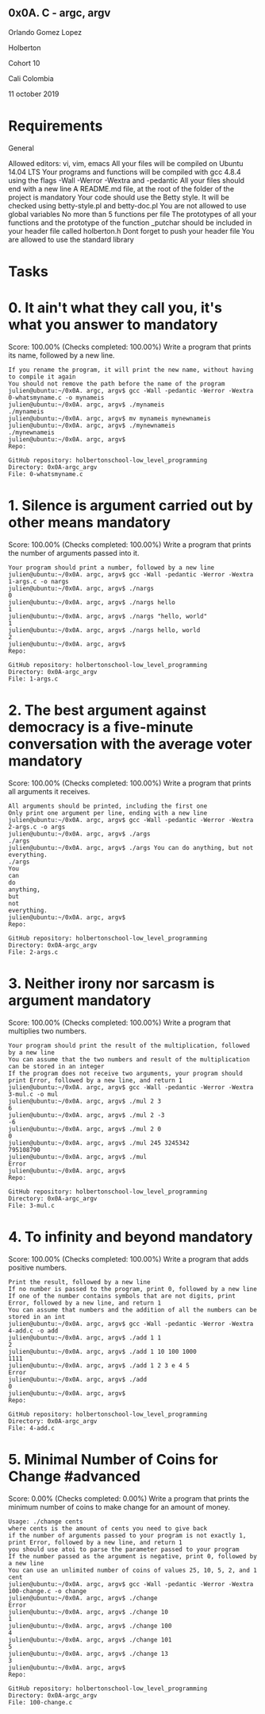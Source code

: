 ## 0x0A. C - argc, argv

Orlando Gomez Lopez

Holberton

Cohort 10

Cali Colombia

11 october 2019

# Requirements

General

Allowed editors: vi, vim, emacs
All your files will be compiled on Ubuntu 14.04 LTS
Your programs and functions will be compiled with gcc 4.8.4 using the flags -Wall -Werror -Wextra and -pedantic
All your files should end with a new line
A README.md file, at the root of the folder of the project is mandatory
Your code should use the Betty style. It will be checked using betty-style.pl and betty-doc.pl
You are not allowed to use global variables
No more than 5 functions per file
The prototypes of all your functions and the prototype of the function _putchar should be included in your header file called holberton.h
Dont forget to push your header file
You are allowed to use the standard library

# Tasks

# 0. It ain't what they call you, it's what you answer to mandatory

Score: 100.00% (Checks completed: 100.00%)
	Write a program that prints its name, followed by a new line.

	If you rename the program, it will print the new name, without having to compile it again
	You should not remove the path before the name of the program
	julien@ubuntu:~/0x0A. argc, argv$ gcc -Wall -pedantic -Werror -Wextra 0-whatsmyname.c -o mynameis
	julien@ubuntu:~/0x0A. argc, argv$ ./mynameis 
	./mynameis
	julien@ubuntu:~/0x0A. argc, argv$ mv mynameis mynewnameis
	julien@ubuntu:~/0x0A. argc, argv$ ./mynewnameis 
	./mynewnameis
	julien@ubuntu:~/0x0A. argc, argv$ 
	Repo:

	GitHub repository: holbertonschool-low_level_programming
	Directory: 0x0A-argc_argv
	File: 0-whatsmyname.c

# 1. Silence is argument carried out by other means mandatory

Score: 100.00% (Checks completed: 100.00%)
	Write a program that prints the number of arguments passed into it.

	Your program should print a number, followed by a new line
	julien@ubuntu:~/0x0A. argc, argv$ gcc -Wall -pedantic -Werror -Wextra 1-args.c -o nargs
	julien@ubuntu:~/0x0A. argc, argv$ ./nargs 
	0
	julien@ubuntu:~/0x0A. argc, argv$ ./nargs hello
	1
	julien@ubuntu:~/0x0A. argc, argv$ ./nargs "hello, world"
	1
	julien@ubuntu:~/0x0A. argc, argv$ ./nargs hello, world
	2
	julien@ubuntu:~/0x0A. argc, argv$ 
	Repo:

	GitHub repository: holbertonschool-low_level_programming
	Directory: 0x0A-argc_argv
	File: 1-args.c

# 2. The best argument against democracy is a five-minute conversation with the average voter mandatory

Score: 100.00% (Checks completed: 100.00%)
	Write a program that prints all arguments it receives.

	All arguments should be printed, including the first one
	Only print one argument per line, ending with a new line
	julien@ubuntu:~/0x0A. argc, argv$ gcc -Wall -pedantic -Werror -Wextra 2-args.c -o args
	julien@ubuntu:~/0x0A. argc, argv$ ./args 
	./args
	julien@ubuntu:~/0x0A. argc, argv$ ./args You can do anything, but not everything.
	./args
	You
	can
	do
	anything,
	but
	not
	everything.
	julien@ubuntu:~/0x0A. argc, argv$ 
	Repo:

	GitHub repository: holbertonschool-low_level_programming
	Directory: 0x0A-argc_argv
	File: 2-args.c

# 3. Neither irony nor sarcasm is argument mandatory

Score: 100.00% (Checks completed: 100.00%)
	Write a program that multiplies two numbers.

	Your program should print the result of the multiplication, followed by a new line
	You can assume that the two numbers and result of the multiplication can be stored in an integer
	If the program does not receive two arguments, your program should print Error, followed by a new line, and return 1
	julien@ubuntu:~/0x0A. argc, argv$ gcc -Wall -pedantic -Werror -Wextra 3-mul.c -o mul
	julien@ubuntu:~/0x0A. argc, argv$ ./mul 2 3
	6
	julien@ubuntu:~/0x0A. argc, argv$ ./mul 2 -3
	-6
	julien@ubuntu:~/0x0A. argc, argv$ ./mul 2 0
	0
	julien@ubuntu:~/0x0A. argc, argv$ ./mul 245 3245342
	795108790
	julien@ubuntu:~/0x0A. argc, argv$ ./mul
	Error
	julien@ubuntu:~/0x0A. argc, argv$ 
	Repo:

	GitHub repository: holbertonschool-low_level_programming
	Directory: 0x0A-argc_argv
	File: 3-mul.c

# 4. To infinity and beyond mandatory

Score: 100.00% (Checks completed: 100.00%)
	Write a program that adds positive numbers.

	Print the result, followed by a new line
	If no number is passed to the program, print 0, followed by a new line
	If one of the number contains symbols that are not digits, print Error, followed by a new line, and return 1
	You can assume that numbers and the addition of all the numbers can be stored in an int
	julien@ubuntu:~/0x0A. argc, argv$ gcc -Wall -pedantic -Werror -Wextra 4-add.c -o add
	julien@ubuntu:~/0x0A. argc, argv$ ./add 1 1
	2
	julien@ubuntu:~/0x0A. argc, argv$ ./add 1 10 100 1000
	1111
	julien@ubuntu:~/0x0A. argc, argv$ ./add 1 2 3 e 4 5
	Error
	julien@ubuntu:~/0x0A. argc, argv$ ./add
	0
	julien@ubuntu:~/0x0A. argc, argv$ 
	Repo:

	GitHub repository: holbertonschool-low_level_programming
	Directory: 0x0A-argc_argv
	File: 4-add.c

# 5. Minimal Number of Coins for Change #advanced

Score: 0.00% (Checks completed: 0.00%)
	Write a program that prints the minimum number of coins to make change for an amount of money.

	Usage: ./change cents
	where cents is the amount of cents you need to give back
	if the number of arguments passed to your program is not exactly 1, print Error, followed by a new line, and return 1
	you should use atoi to parse the parameter passed to your program
	If the number passed as the argument is negative, print 0, followed by a new line
	You can use an unlimited number of coins of values 25, 10, 5, 2, and 1 cent
	julien@ubuntu:~/0x0A. argc, argv$ gcc -Wall -pedantic -Werror -Wextra 100-change.c -o change
	julien@ubuntu:~/0x0A. argc, argv$ ./change 
	Error
	julien@ubuntu:~/0x0A. argc, argv$ ./change 10
	1
	julien@ubuntu:~/0x0A. argc, argv$ ./change 100
	4
	julien@ubuntu:~/0x0A. argc, argv$ ./change 101
	5
	julien@ubuntu:~/0x0A. argc, argv$ ./change 13
	3
	julien@ubuntu:~/0x0A. argc, argv$ 
	Repo:

	GitHub repository: holbertonschool-low_level_programming
	Directory: 0x0A-argc_argv
	File: 100-change.c
